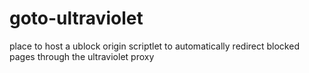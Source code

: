 # goto-ultraviolet
place to host a ublock origin scriptlet to automatically redirect blocked pages through the ultraviolet proxy
